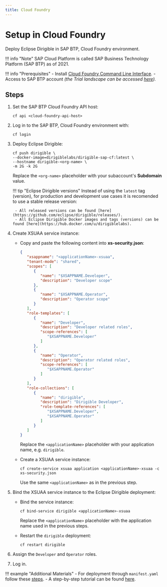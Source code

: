 ```yaml
---
title: Cloud Foundry
---
```


Setup in Cloud Foundry
===

Deploy Eclipse Dirigible in SAP BTP, Cloud Foundry environment.

!!! info "Note"
    SAP Cloud Platform is called SAP Business Technology Platform (SAP BTP) as of 2021.
    
!!! info "Prerequisites"
    - Install [Cloud Foundry Command Line Interface](http://docs.cloudfoundry.org/devguide/installcf/install-go-cli.html).
    - Access to SAP BTP account _(the Trial landscape can be accessed [here](https://account.hanatrial.ondemand.com/))._

Steps
---

1. Set the SAP BTP Cloud Foundry API host:

    ```
    cf api <cloud-foundry-api-host>
    ```

1. Log in to the SAP BTP, Cloud Foundry environment with:

    ```
    cf login
    ```

1. Deploy Eclipse Dirigible:

    ```
    cf push dirigible \
    --docker-image=dirigiblelabs/dirigible-sap-cf:latest \
    --hostname dirigible-<org-name> \
    -m 2G -k 2G
    ```
    Replace the `<org-name>` placeholder with your subaccount's **Subdomain** value.

    !!! tip "Eclipse Dirigible versions"
        Instead of using the `latest` tag (version), for production and development use cases it is recomended to use a stable release version:

        - All released versions can be found [here](https://github.com/eclipse/dirigible/releases/).
        - All Eclipse Dirigible Docker images and tags (versions) can be found [here](https://hub.docker.com/u/dirigiblelabs).

1. Create XSUAA service instance:

    - Copy and paste the following content into **xs-security.json**:

        ```json
        {
           "xsappname": "<applicationName>-xsuaa",
           "tenant-mode": "shared",
           "scopes": [
              {
                 "name": "$XSAPPNAME.Developer",
                 "description": "Developer scope"
              },
              {
                 "name": "$XSAPPNAME.Operator",
                 "description": "Operator scope"
              }
           ],
           "role-templates": [
              {
                 "name": "Developer",
                 "description": "Developer related roles",
                 "scope-references": [
                    "$XSAPPNAME.Developer"
                 ]
              },
              {
                 "name": "Operator",
                 "description": "Operator related roles",
                 "scope-references": [
                    "$XSAPPNAME.Operator"
                 ]
              }
           ],
           "role-collections": [
              {
                 "name": "dirigible",
                 "description": "Dirigible Developer",
                 "role-template-references": [
                    "$XSAPPNAME.Developer",
                    "$XSAPPNAME.Operator"
                 ]
              }
           ]
        }
        ```

        Replace the `<applicationName>` placeholder with your application name, e.g. `dirigible`.

    - Create a XSUAA service instance:

        ```
        cf create-service xsuaa application <applicationName>-xsuaa -c xs-security.json
        ```

        Use the same `<applicationName>` as in the previous step.

1. Bind the XSUAA service instance to the Eclipse Dirigible deployment:

    - Bind the service instance:

        ```
        cf bind-service dirigible <applicationName>-xsuaa
        ```

        Replace the `<applicationName>` placeholder with the application name used in the previous steps.

    - Restart the `dirigible` deployment:

        ```
        cf restart dirigible
        ```

1. Assign the `Developer` and `Operator` roles.

1. Log in.

!!! example "Additional Materials"
    - For deployment through `manifest.yaml` follow these [steps](https://github.com/dirigiblelabs/deployment-sap-cloud-foundry).
    - A step-by-step tutorial can be found [here](https://blogs.sap.com/2020/03/15/how-to-deploy-eclipse-dirigible-in-the-sap-cloud-platform-cloud-foundry-environment/).
